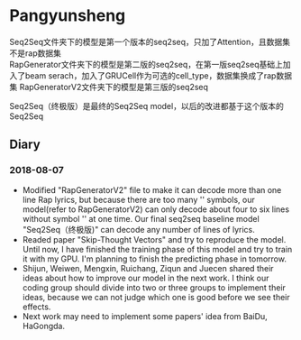 ﻿# Pangyunsheng
Seq2Seq文件夹下的模型是第一个版本的seq2seq，只加了Attention，且数据集不是rap数据集  
RapGenerator文件夹下的模型是第二版的seq2seq，在第一版seq2seq基础上加入了beam serach，加入了GRUCell作为可选的cell_type，数据集换成了rap数据集
RapGeneratorV2文件夹下的模型是第三版的seq2seq

Seq2Seq（终极版）是最终的Seq2Seq model，以后的改进都基于这个版本的Seq2Seq
## Diary
### 2018-08-07
* Modified "RapGeneratorV2" file to make it can decode more than one line Rap lyrics, but because there are too many '<UNK>' symbols, our model(refer to RapGeneratorV2) can only decode about four to six lines without symbol '<UNK>' at one time. Our final seq2seq baseline model "Seq2Seq（终极版)" can decode any number of lines of lyrics.  
* Readed paper "Skip-Thought Vectors" and try to reproduce the model. Until now, I have finished the training phase of this model and try to train it with my GPU. I'm planning to finish the predicting phase in tomorrow.  
* Shijun, Weiwen, Mengxin, Ruichang, Ziqun and Juecen shared their ideas about how to improve our model in the next work. I think our coding group should divide into two or three groups to implement their ideas, because we can not judge which one is good before we see their effects.  
* Next work may need to implement some papers' idea from BaiDu, HaGongda.
